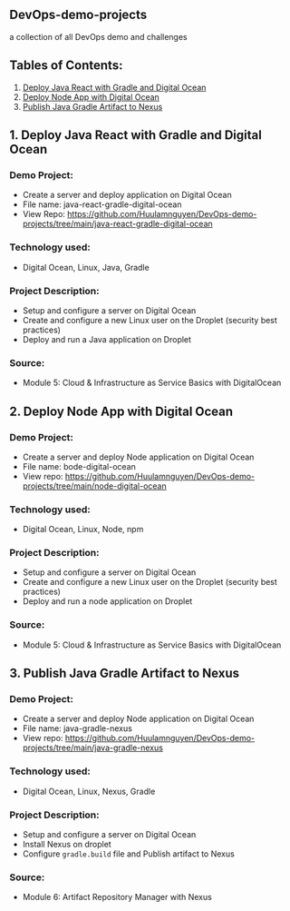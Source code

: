 ## DevOps-demo-projects
a collection of all DevOps demo and challenges

## Tables of Contents:
1. [Deploy Java React with Gradle and Digital Ocean](#deploy-java-react-with-gradle-and-digital-ocean)
2. [Deploy Node App with Digital Ocean](#deploy-node-app-with-digital-ocean)
3. [Publish Java Gradle Artifact to Nexus](#publish-java-gradle-artifact-to-nexus)

## 1. Deploy Java React with Gradle and Digital Ocean <a name="deploy-java-react-with-gradle-and-digital-ocean"></a>
### Demo Project:
- Create a server and deploy application on Digital Ocean
- File name: java-react-gradle-digital-ocean
- View Repo: https://github.com/Huulamnguyen/DevOps-demo-projects/tree/main/java-react-gradle-digital-ocean 

### Technology used:
- Digital Ocean, Linux, Java, Gradle

### Project Description:
- Setup and configure a server on Digital Ocean
- Create and configure a new Linux user on the Droplet (security best practices)
- Deploy and run a Java application on Droplet

### Source:
- Module 5: Cloud & Infrastructure as Service Basics with DigitalOcean

## 2. Deploy Node App with Digital Ocean <a name="deploy-node-app-with-digital-ocean"></a>
### Demo Project:
- Create a server and deploy Node application on Digital Ocean
- File name: bode-digital-ocean
- View repo: https://github.com/Huulamnguyen/DevOps-demo-projects/tree/main/node-digital-ocean 

### Technology used:
- Digital Ocean, Linux, Node, npm

### Project Description:
- Setup and configure a server on Digital Ocean
- Create and configure a new Linux user on the Droplet (security best practices)
- Deploy and run a node application on Droplet

### Source:
- Module 5: Cloud & Infrastructure as Service Basics with DigitalOcean

## 3. Publish Java Gradle Artifact to Nexus <a name="publish-java-gradle-artifact-to-nexus"></a>
### Demo Project:
- Create a server and deploy Node application on Digital Ocean
- File name: java-gradle-nexus
- View repo: https://github.com/Huulamnguyen/DevOps-demo-projects/tree/main/java-gradle-nexus

### Technology used:
- Digital Ocean, Linux, Nexus, Gradle

### Project Description:
- Setup and configure a server on Digital Ocean
- Install Nexus on droplet
- Configure `gradle.build` file and Publish artifact to Nexus

### Source:
- Module 6: Artifact Repository Manager with Nexus